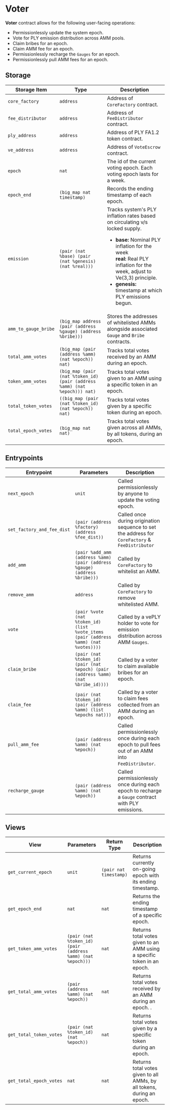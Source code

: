 # Voter

**Voter** contract allows for the following user-facing operations:

- Permissionlessly update the system epoch.
- Vote for PLY emission distribution across AMM pools.
- Claim bribes for an epoch.
- Claim AMM fee for an epoch.
- Permissionlessly recharge the `Gauges` for an epoch.
- Permissionlessly pull AMM fees for an epoch.

## Storage

| Storage Item         | Type                                                                      | Description                                                                                                                                                                                                                                                                                      |
| -------------------- | ------------------------------------------------------------------------- | ------------------------------------------------------------------------------------------------------------------------------------------------------------------------------------------------------------------------------------------------------------------------------------------------ |
| `core_factory`       | `address`                                                                 | Address of `CoreFactory` contract.                                                                                                                                                                                                                                                               |
| `fee_distributor`    | `address`                                                                 | Address of `FeeDistributor` contract.                                                                                                                                                                                                                                                            |
| `ply_address`        | `address`                                                                 | Address of PLY FA1.2 token contract.                                                                                                                                                                                                                                                             |
| `ve_address`         | `address`                                                                 | Address of `VoteEscrow` contract.                                                                                                                                                                                                                                                                |
| `epoch`              | `nat`                                                                     | The id of the current voting epoch. Each voting epoch lasts for a week.                                                                                                                                                                                                                          |
| `epoch_end`          | `(big_map nat timestamp)`                                                 | Records the ending timestamp of each epoch.                                                                                                                                                                                                                                                      |
| `emission`           | `(pair (nat %base) (pair (nat %genesis) (nat %real)))`                    | Tracks system's PLY inflation rates based on circulating v/s locked supply. <ul><li><b>base: </b> Nominal PLY inflation for the week</li><b>real: </b> Real PLY inflation for the week, adjust to Ve(3,3) principle.</li><li> <b>genesis: </b> timestamp at which PLY emissions begun.</li></ul> |
| `amm_to_gauge_bribe` | `(big_map address (pair (address %gauge) (address %bribe)))`              | Stores the addresses of whitelisted AMMs alongside associated `Gauge` and `Bribe` contracts.                                                                                                                                                                                                     |
| `total_amm_votes`    | `(big_map (pair (address %amm) (nat %epoch)) nat)`                        | Tracks total votes received by an AMM during an epoch.                                                                                                                                                                                                                                           |
| `token_amm_votes`    | `(big_map (pair (nat %token_id) (pair (address %amm) (nat %epoch))) nat)` | Tracks total votes given to an AMM using a specific token in an epoch.                                                                                                                                                                                                                           |
| `total_token_votes`  | `((big_map (pair (nat %token_id) (nat %epoch)) nat)`                      | Tracks total votes given by a specific token during an epoch.                                                                                                                                                                                                                                    |
| `total_epoch_votes`  | `(big_map nat nat)`                                                       | Tracks total votes given across all AMMs, by all tokens, during an epoch.                                                                                                                                                                                                                        |

## Entrypoints

| Entrypoint                 | Parameters                                                                           | Description                                                                                       |
| -------------------------- | ------------------------------------------------------------------------------------ | ------------------------------------------------------------------------------------------------- |
| `next_epoch`               | `unit`                                                                               | Called permissionlessly by anyone to update the voting epoch.                                     |
| `set_factory_and_fee_dist` | `(pair (address %factory) (address %fee_dist))`                                      | Called once during origination sequence to set the address for `CoreFactory` & `FeeDistributor`   |
| `add_amm`                  | `(pair %add_amm (address %amm) (pair (address %gauge) (address %bribe)))`            | Called by `CoreFactory` to whitelist an AMM.                                                      |
| `remove_amm`               | `address`                                                                            | Called by `CoreFactory` to remove whitelisted AMM.                                                |
| `vote`                     | `(pair %vote (nat %token_id) (list %vote_items (pair (address %amm) (nat %votes))))` | Called by a vePLY holder to vote for emission distribution across AMM `Gauges`.                   |
| `claim_bribe`              | `(pair (nat %token_id) (pair (nat %epoch) (pair (address %amm) (nat %bribe_id))))`   | Called by a voter to claim available bribes for an epoch.                                         |
| `claim_fee`                | `(pair (nat %token_id) (pair (address %amm) (list %epochs nat)))`                    | Called by a voter to claim fees collected from an AMM during an epoch.                            |
| `pull_amm_fee`             | `(pair (address %amm) (nat %epoch))`                                                 | Called permissionlessly once during each epoch to pull fees out of an AMM into `FeeDistributor`.  |
| `recharge_gauge`           | `(pair (address %amm) (nat %epoch))`                                                 | Called permissionlessly once during each epoch to recharge a `Gauge` contract with PLY emissions. |

## Views

| View                    | Parameters                                                  | Return Type            | Description                                                             |
| ----------------------- | ----------------------------------------------------------- | ---------------------- | ----------------------------------------------------------------------- |
| `get_current_epoch`     | `unit`                                                      | `(pair nat timestamp)` | Returns currently on-going epoch with its ending timestamp.             |
| `get_epoch_end`         | `nat`                                                       | `nat`                  | Returns the ending timestamp of a specific epoch.                       |
| `get_token_amm_votes`   | `(pair (nat %token_id) (pair (address %amm) (nat %epoch)))` | `nat`                  | Returns total votes given to an AMM using a specific token in an epoch. |
| `get_total_amm_votes`   | `(pair (address %amm) (nat %epoch))`                        | `nat`                  | Returns total votes received by an AMM during an epoch. .               |
| `get_total_token_votes` | `(pair (nat %token_id) (nat %epoch))`                       | `nat`                  | Returns total votes given by a specific token during an epoch.          |
| `get_total_epoch_votes` | `nat`                                                       | `nat`                  | Returns total votes given to all AMMs, by all tokens, during an epoch.  |
